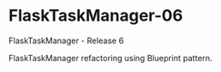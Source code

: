 # FlaskTaskManager-06
FlaskTaskManager - Release 6

FlaskTaskManager refactoring using Blueprint pattern.
